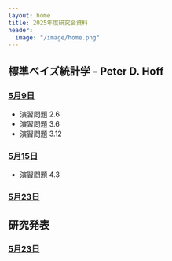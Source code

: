 ```yaml
---
layout: home
title: 2025年度研究会資料
header:
  image: "/image/home.png"
---
```


## 標準ベイズ統計学 - Peter D. Hoff
### [5月9日](0509.html)
- 演習問題 2.6
- 演習問題 3.6
- 演習問題 3.12

### [5月15日](0515.html)
- 演習問題 4.3

### [5月23日](0523a.html)

## 研究発表
### [5月23日](0523b.html)
